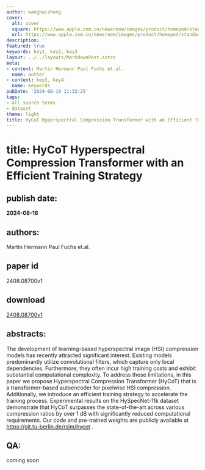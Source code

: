 ```yaml
---
author: wanghaisheng
cover:
  alt: cover
  square: https://www.apple.com.cn/newsroom/images/product/homepod/standard/Apple-HomePod-hero-230118_big.jpg.large_2x.jpg
  url: https://www.apple.com.cn/newsroom/images/product/homepod/standard/Apple-HomePod-hero-230118_big.jpg.large_2x.jpg
description: ''
featured: true
keywords: key1, key2, key3
layout: ../../layouts/MarkdownPost.astro
meta:
- content: Martin Hermann Paul Fuchs et.al.
  name: author
- content: key3, key4
  name: keywords
pubDate: '2024-08-19 11:32:25'
tags:
- all search terms
- dataset
theme: light
title: HyCoT Hyperspectral Compression Transformer with an Efficient Training Strategy
---
```


# title: HyCoT Hyperspectral Compression Transformer with an Efficient Training Strategy 
## publish date: 
**2024-08-16** 
## authors: 
  Martin Hermann Paul Fuchs et.al. 
## paper id
2408.08700v1
## download
[2408.08700v1](http://arxiv.org/abs/2408.08700v1)
## abstracts:
The development of learning-based hyperspectral image (HSI) compression models has recently attracted significant interest. Existing models predominantly utilize convolutional filters, which capture only local dependencies. Furthermore, they often incur high training costs and exhibit substantial computational complexity. To address these limitations, in this paper we propose Hyperspectral Compression Transformer (HyCoT) that is a transformer-based autoencoder for pixelwise HSI compression. Additionally, we introduce an efficient training strategy to accelerate the training process. Experimental results on the HySpecNet-11k dataset demonstrate that HyCoT surpasses the state-of-the-art across various compression ratios by over 1 dB with significantly reduced computational requirements. Our code and pre-trained weights are publicly available at https://git.tu-berlin.de/rsim/hycot .
## QA:
coming soon
